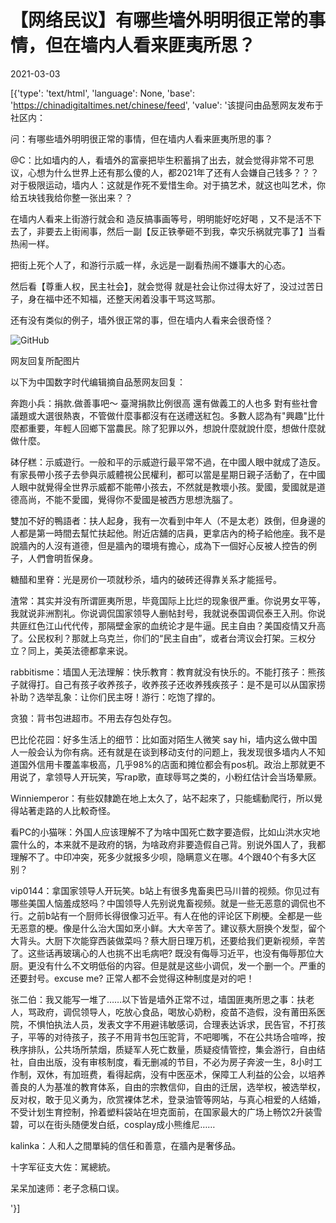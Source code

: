 # 【网络民议】有哪些墙外明明很正常的事情，但在墙内人看来匪夷所思？

2021-03-03

[{'type': 'text/html', 'language': None, 'base': 'https://chinadigitaltimes.net/chinese/feed', 'value': '该提问由品葱网友发布于社区内：

问：有哪些墙外明明很正常的事情，但在墙内人看来匪夷所思的事？



@C：比如墙内的人，看墙外的富豪把毕生积蓄捐了出去，就会觉得非常不可思议，心想为什么世界上还有那么傻的人，都2021年了还有人会嫌自己钱多？？？对于极限运动，墙内人：这就是作死不爱惜生命。对于搞艺术，就这也叫艺术，你给五块钱我给你整一张出来？？    

在墙内人看来上街游行就会和 造反搞事画等号，明明能好吃好喝 ，又不是活不下去了，非要去上街闹事，然后一副【反正铁拳砸不到我，幸灾乐祸就完事了】当看热闹一样。

把街上死个人了，和游行示威一样，永远是一副看热闹不嫌事大的心态。

然后看【尊重人权，民主社会】，就会觉得 就是社会让你过得太好了，没过过苦日子，身在福中还不知福，还整天闲着没事干骂这骂那。

还有没有类似的例子，墙外很正常的事，但在墙内人看来会很奇怪？



![GitHub](https://chinadigitaltimes.net/chinese/files/2021/03/image-1614770393591.png)

 网友回复所配图片 

以下为中国数字时代编辑摘自品葱网友回复：



奔跑小兵：捐款.做善事吧～ 臺灣捐款比例很高  還有做義工的人也多  對有些社會議題或大選很熱衷，不管做什麼事都沒有在送禮送紅包。多數人認為有&quot;興趣&quot;比什麼都重要，年輕人回鄉下當農民。除了犯罪以外，想說什麼就說什麼，想做什麼就做什麼。

砵仔糕：示威遊行。一般和平的示威遊行最平常不過，在中國人眼中就成了造反。有家長帶小孩子去參與示威體視公民權利，都可以當是星期日親子活動了，在中國人眼中就覺得全世界示威都不能帶小孩去，不然就是教壞小孩。愛國，愛國就是道德高尚，不能不愛國，覺得你不愛國是被西方思想洗腦了。

雙加不好的鴨語者：扶人起身，我有一次看到中年人（不是太老）跌倒，但身邊的人都是第一時間去幫忙扶起他。附近店舖的店員，更拿店內的椅子給他座。我不是說牆內的人沒有道德，但是牆內的環境有擔心，成為下一個好心反被人控告的例子，人們會明哲保身。

糖醋和里脊：光是房价一项就秒杀，墙内的破砖还得靠关系才能摇号。

渣常：其实并没有所谓匪夷所思，毕竟国际上比烂的现象很严重。你说男女平等，我就说非洲割礼。你说调侃国家领导人删帖封号，我就说泰国调侃泰王入刑。你说共匪红色江山代代传，那隔壁金家的血统论才是牛逼。民主自由？美国疫情又升高了。公民权利？那就上乌克兰，你们的“民主自由”，或者台湾议会打架。三权分立？同上，美英法德都拿来说。

rabbitisme：墙国人无法理解：快乐教育：教育就没有快乐的。不能打孩子：熊孩子就得打。自己有孩子收养孩子，收养孩子还收养残疾孩子：是不是可以从国家捞补助？选举乱象：让你们民主呀！游行：吃饱了撑的。

贪狼：背书包进超市。不用去存包处存包。

巴比伦花园：好多生活上的细节：比如面对陌生人微笑 say hi，墙内这么做中国人一般会认为你有病。还有就是在谈到移动支付的问题上，我发现很多墙内人不知道国外信用卡覆盖率极高，几乎98%的店面和摊位都会有pos机。政治上那就更不用说了，拿领导人开玩笑，写rap歌，直球辱骂之类的，小粉红估计会当场晕厥。

Winniemperor：有些奴隸跪在地上太久了，站不起來了，只能蠕動爬行，所以覺得站著走路的人比較奇怪。

看PC的小猫咪：外国人应该理解不了为啥中国死亡数字要造假，比如山洪水灾地震什么的，本来就不是政府的锅，为啥政府非要造假自己背。别说外国人了，我都理解不了。中印冲突，死多少就报多少呗，隐瞒意义在哪。4个跟40个有多大区别？

vip0144：拿国家领导人开玩笑。b站上有很多鬼畜奥巴马川普的视频。你见过有哪些美国人恼羞成怒吗？中国领导人先别说鬼畜视频。就是一些无恶意的调侃也不行。之前b站有一个厨师长得很像习近平。有人在他的评论区下刷梗。全都是一些无恶意的梗。像是什么治大国如烹小鲜。大大辛苦了。建议蔡大厨换个发型，留个大背头。大厨下次能穿西装做菜吗？蔡大厨日理万机，还要给我们更新视频，辛苦了。这些话再玻璃心的人也挑不出毛病吧? 既没有侮辱习近平，也没有侮辱那位大厨。更没有什么不文明低俗的内容。但是就是这些小调侃，发一个删一个。严重的还要封号。excuse me? 正常人都不会觉得这种制度是对的吧！

张二伯：我又能写一堆了……以下皆是墙外正常不过，墙国匪夷所思之事：扶老人，骂政府，调侃领导人，吃放心食品，喝放心奶粉，疫苗不造假，没有莆田系医院，不惧怕执法人员，发表文字不用避讳敏感词，合理表达诉求，民告官，不打孩子，平等的对待孩子，孩子不用背书包压驼背，不吧唧嘴，不在公共场合喧哗，按秩序排队，公共场所禁烟，质疑军人死亡数量，质疑疫情管控，集会游行，自由结社，自由出版，没有审核制度，看无删减的节目，不必为房子奔波一生，8小时工作制，双休，有加班费，看得起病，没有中医巫术，保障工人利益的公会，以培养善良的人为基准的教育体系，自由的宗教信仰，自由的迁居，选举权，被选举权，反对权，敢于见义勇为，欣赏裸体艺术，登录油管等网站，与真心相爱的人结婚，不受计划生育控制，拎着塑料袋站在坦克面前，在国家最大的广场上畅饮2升装雪碧，可以在街头随便发白纸，cosplay成小熊维尼……

kalinka：人和人之間單純的信任和善意，在牆內是奢侈品。

十字军征支大佐：駡總統。

呆呆加速师：老子念稿口误。

'}]